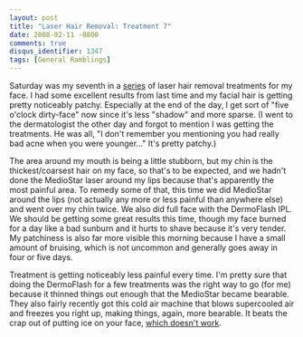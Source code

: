 ```yaml
---
layout: post
title: "Laser Hair Removal: Treatment 7"
date: 2008-02-11 -0800
comments: true
disqus_identifier: 1347
tags: [General Ramblings]
---
```

Saturday was my seventh in a
[series](/archive/2008/01/14/laser-hair-removal-treatment-6.aspx) of
laser hair removal treatments for my face. I had some excellent results
from last time and my facial hair is getting pretty noticeably patchy.
Especially at the end of the day, I get sort of "five o'clock
dirty-face" now since it's less "shadow" and more sparse. (I went to the
dermatologist the other day and forgot to mention I was getting the
treatments. He was all, "I don't remember you mentioning you had really
bad acne when you were younger..." It's pretty patchy.)

The area around my mouth is being a little stubborn, but my chin is the
thickest/coarsest hair on my face, so that's to be expected, and we
hadn't done the MedioStar laser around my lips because that's apparently
the most painful area. To remedy some of that, this time we did
MedioStar around the lips (not actually any more or less painful than
anywhere else) and went over my chin twice. We also did full face with
the DermoFlash IPL. We should be getting some great results this time,
though my face burned for a day like a bad sunburn and it hurts to shave
because it's very tender. My patchiness is also far more visible this
morning because I have a small amount of bruising, which is not uncommon
and generally goes away in four or five days.

Treatment is getting noticeably less painful every time. I'm pretty sure
that doing the DermoFlash for a few treatments was the right way to go
(for me) because it thinned things out enough that the MedioStar became
bearable. They also fairly recently got this cold air machine that blows
supercooled air and freezes you right up, making things, again, more
bearable. It beats the crap out of putting ice on your face, [which
doesn't work](/archive/2007/08/27/laser-hair-removal-treatment-1.aspx).

